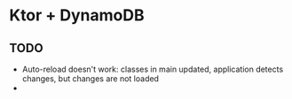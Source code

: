 # Ktor + DynamoDB


## TODO
- Auto-reload doesn't work: classes in main updated, application detects changes, but changes are not loaded
- 
